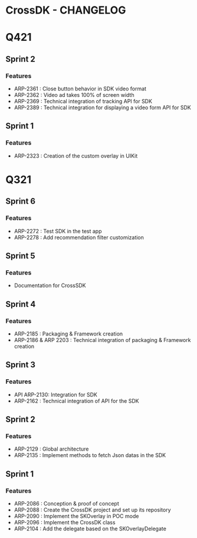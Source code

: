 # CrossDK - CHANGELOG


# Q421

## Sprint 2

### Features

* ARP-2361 : Close button behavior in SDK video format
* ARP-2362 : Video ad takes 100% of screen width
* ARP-2369 : Technical integration of tracking API for SDK
* ARP-2389 : Technical integration for displaying a video form API for SDK


## Sprint 1

### Features

* ARP-2323 : Creation of the custom overlay in UIKit


# Q321

## Sprint 6

### Features

* ARP-2272 : Test SDK in the test app
* ARP-2278 : Add recommendation filter customization


## Sprint 5

### Features

* Documentation for CrossSDK


## Sprint 4

### Features

* ARP-2185 : Packaging & Framework creation
* ARP-2186 & ARP 2203 : Technical integration of packaging & Framework creation


## Sprint 3

### Features

* API ARP-2130: Integration for SDK
* ARP-2162 : Technical integration of API for the SDK


## Sprint 2

### Features

* ARP-2129 : Global architecture
* ARP-2135 : Implement methods to fetch Json datas in the SDK


## Sprint 1

### Features

* ARP-2086 : Conception & proof of concept
* ARP-2088 : Create the CrossDK project and set up its repository
* ARP-2090 : Implement the SKOverlay in POC mode
* ARP-2096 : Implement the CrossDK class
* ARP-2104 : Add the delegate based on the SKOverlayDelegate
